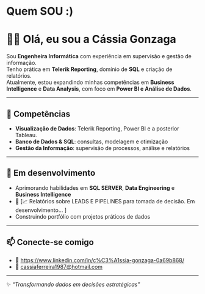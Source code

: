 # Quem SOU :)

# 👩‍💻 Olá, eu sou a Cássia Gonzaga

Sou **Engenheira Informática** com experiência em supervisão e gestão de informação.  
Tenho prática em **Telerik Reporting**, domínio de **SQL** e criação de relatórios.  
Atualmente, estou expandindo minhas competências em **Business Intelligence** e **Data Analysis**, com foco em **Power BI e Análise de Dados**.

---

## 🚀 Competências
- **Visualização de Dados**: Telerik Reporting, Power BI e a posterior Tableau.
- **Banco de Dados & SQL**: consultas, modelagem e otimização  
- **Gestão da Informação**: supervisão de processos, análise e relatórios  

---

## 🌱 Em desenvolvimento
- Aprimorando habilidades em **SQL SERVER**, **Data Engineering** e **Business Intelligence**
- 🔹 [📈 Relatórios sobre LEADS E PIPELINES para tomada de decisão. Em desenvolvimento... ]
- Construindo portfólio com projetos práticos de dados  

---

## 📫 Conecte-se comigo
- 💼  https://www.linkedin.com/in/c%C3%A1ssia-gonzaga-0a69b868/   
- 📧 cassiaferreira1987@hotmail.com
    

---

✨ *“Transformando dados em decisões estratégicas”*

